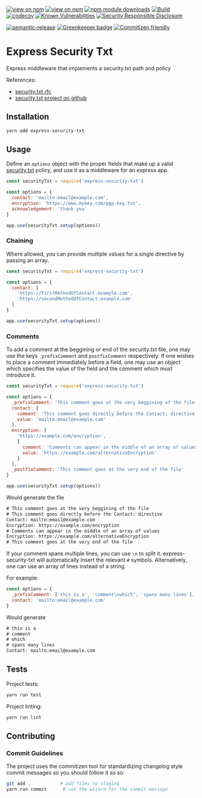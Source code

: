 [![view on npm](http://img.shields.io/npm/v/express-security-txt.svg)](https://www.npmjs.org/package/express-security-txt)
[![view on npm](http://img.shields.io/npm/l/express-security-txt.svg)](https://www.npmjs.org/package/express-security-txt)
[![npm module downloads](http://img.shields.io/npm/dt/express-security-txt.svg)](https://www.npmjs.org/package/express-security-txt)
[![Build](https://travis-ci.org/lirantal/express-security-txt.svg?branch=master)](https://travis-ci.org/lirantal/express-security-txt)
[![codecov](https://codecov.io/gh/lirantal/express-security-txt/branch/master/graph/badge.svg)](https://codecov.io/gh/lirantal/express-security-txt)
[![Known Vulnerabilities](https://snyk.io/test/github/lirantal/express-security-txt/badge.svg)](https://snyk.io/test/github/lirantal/express-security-txt)
[![Security Responsible Disclosure](https://img.shields.io/badge/Security-Responsible%20Disclosure-yellow.svg)](https://github.com/nodejs/security-wg/blob/master/processes/responsible_disclosure_template.md)

[![semantic-release](https://img.shields.io/badge/%20%20%F0%9F%93%A6%F0%9F%9A%80-semantic--release-e10079.svg?style=flat)](https://github.com/semantic-release/semantic-release)
[![Greenkeeper badge](https://badges.greenkeeper.io/lirantal/express-security-txt.svg)](https://greenkeeper.io/)
[![Commitizen friendly](https://img.shields.io/badge/commitizen-friendly-brightgreen.svg)](http://commitizen.github.io/cz-cli/)

# Express Security Txt

Express middleware that implements a security.txt path and policy

References:
* [security.txt rfc](https://www.ietf.org/id/draft-foudil-securitytxt-00.txt)
* [security.txt project on github](https://github.com/securitytxt/security-txt)

## Installation

```bash
yarn add express-security-txt
```

## Usage

Define an `options` object with the proper fields that make up a valid
[security.txt](https://www.ietf.org/id/draft-foudil-securitytxt-00.txt) policy,
and use it as a middleware for an express app.

```js
const securityTxt = require('express-security-txt')

const options = {
  contact: 'mailto:email@example.com',
  encryption: 'https://www.mykey.com/pgp-key.txt',
  acknowledgement: 'thank you'
}

app.use(securityTxt.setup(options))
```

### Chaining

Where allowed, you can provide multiple values for a single directive by passing an array.

```js
const securityTxt = require('express-security-txt')

const options = {
  contact: [
    'https://firstMethodOfContact.example.com',
    'https://secondMethodOfContact.example.com'
  ]
}

app.use(securityTxt.setup(options))
```

### Comments

To add a comment at the beggining or end of the security.txt file, one may use the keys `_prefixComment` and `postfixComment` respectively. If one wishes to place a comment immediately before a field, one may use an object which specifies the value of the field and the comment which must introduce it.

```js
const securityTxt = require('express-security-txt')

const options = {
  _prefixComment: 'This comment goes at the very beggining of the file',
  contact: {
    comment: 'This comment goes directly before the Contact: directive',
    value: 'mailto:email@example.com'
  },
  encryption: [
    'https://example.com/encryption',
    {
      comment: 'Comments can appear in the middle of an array of values',
      value: 'https://example.com/alternativeEncryption'
    }
  ],
  _postfixComment: 'This comment goes at the very end of the file'
}

app.use(securityTxt.setup(options))
```

Would generate the file

```txt
# This comment goes at the very beggining of the file
# This comment goes directly before the Contact: directive
Contact: mailto:email@example.com
Encryption: https://example.com/encryption
# Comments can appear in the middle of an array of values
Encryption: https://example.com/alternativeEncryption
# This comment goes at the very end of the file
```

If your comment spans multiple lines, you can use `\n` to split it. express-security-txt will automatically insert the relevant `#` symbols. Alternatively, one can use an array of lines instead of a string.

For example:

```js
const options = {
  _prefixComment: ['this is a', 'comment\nwhich', 'spans many lines'],
  contact: 'mailto:email@example.com'
}
```

Would generate

```txt
# this is a
# comment
# which
# spans many lines
Contact: mailto:email@example.com
```
## Tests

Project tests:

```bash
yarn run test
```

Project linting:

```bash
yarn run lint
```

## Contributing

### Commit Guidelines

The project uses the commitizen tool for standardizing changelog style commit
messages so you should follow it as so:

```bash
git add .           # add files to staging
yarn run commit      # use the wizard for the commit message
```
